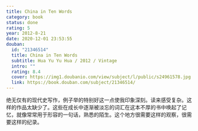 ```yaml
---
title: China in Ten Words
category: book
status: done
rating: 5
year: 2012-8-21
date: 2020-12-01 23:53:55
douban:
  id: "21346514"
  title: China in Ten Words
  subtitle: Hua Yu Yu Hua / 2012 / Vintage
  intro: ""
  rating: 8.4
  cover: https://img1.doubanio.com/view/subject/l/public/s24961578.jpg
  link: https://book.douban.com/subject/21346514/
---
```


绝无仅有的现代史写作，例子举的特别好这一点使我印象深刻。读来感受复杂。这样的作品太缺少了。这些在成长中逐渐被淡忘的词汇在这本不厚的书中唤起了记忆，就像常常用于形容的一句话，熟悉的陌生。这个地方很需要这样的观察，很需要这样的纪录。